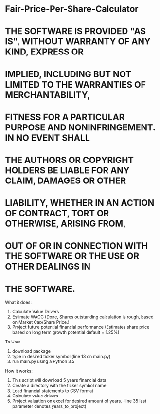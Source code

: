# Fair-Price-Per-Share-Calculator
# THE SOFTWARE IS PROVIDED "AS IS", WITHOUT WARRANTY OF ANY KIND, EXPRESS OR
# IMPLIED, INCLUDING BUT NOT LIMITED TO THE WARRANTIES OF MERCHANTABILITY,
# FITNESS FOR A PARTICULAR PURPOSE AND NONINFRINGEMENT. IN NO EVENT SHALL
# THE AUTHORS OR COPYRIGHT HOLDERS BE LIABLE FOR ANY CLAIM, DAMAGES OR OTHER
# LIABILITY, WHETHER IN AN ACTION OF CONTRACT, TORT OR OTHERWISE, ARISING FROM,
# OUT OF OR IN CONNECTION WITH THE SOFTWARE OR THE USE OR OTHER DEALINGS IN
# THE SOFTWARE.


What it does:
1. Calculate Value Drivers
2. Estimate WACC (Done, Shares outstanding calculation is rough, based on Market Cap/Share Price.)
3. Project future potential financial performance (Estimates share price based on long term growth potential default = 1.25%)

To Use:
1. download package
2. type in desired ticker symbol (line 13 on main.py)
3. run main.py using a Python 3.5

How it works:
1. This script will download 5 years financial data
2. Create a directory with the ticker symbol name
3. Load financial statements to CSV format
4. Calculate value drivers
5. Project valuation on excel for desired amount of years. (line 35 last parameter denotes years_to_project)
